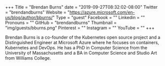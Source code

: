 +++
Title = "Brendan Burns"
date = "2019-09-27T08:32:02-08:00"
Twitter = "brendandburns"
Website = "https://azure.microsoft.com/en-us/blog/author/bburns/"
Type = "guest"
Facebook = ""
Linkedin = ""
Pronouns = ""
GitHub = "brendandburns"
Thumbnail = "img/guests/bburns.png"
Pinterest = ""
Instagram = ""
YouTube = ""
+++

Brendan Burns is a co-founder of the Kubernetes open source project and a Distinguished Engineer at Microsoft Azure where he focuses on containers, Kubernetes and DevOps. He has a PhD in Computer Science from the University of Massachusetts and a BA in Computer Science and Studio Art from Williams College.
